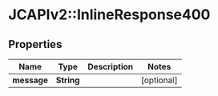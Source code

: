 # JCAPIv2::InlineResponse400

## Properties
Name | Type | Description | Notes
------------ | ------------- | ------------- | -------------
**message** | **String** |  | [optional] 


